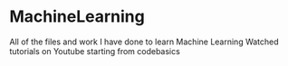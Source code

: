 # MachineLearning
All of the files and work I have done to learn Machine Learning
Watched tutorials on Youtube starting from codebasics